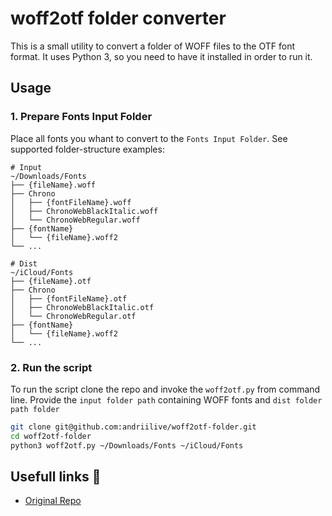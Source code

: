 # woff2otf folder converter

This is a small utility to convert a folder of WOFF files to the OTF font format. 
It uses Python 3, so you need to have it installed in order to run it.

## Usage

### 1. Prepare Fonts Input Folder
Place all fonts you whant to convert to the `Fonts Input Folder`. See supported folder-structure examples:

```
# Input
~/Downloads/Fonts
├── {fileName}.woff
├── Chrono
│   ├── {fontFileName}.woff
│   ├── ChronoWebBlackItalic.woff
│   └── ChronoWebRegular.woff
├── {fontName}
│   └── {fileName}.woff2
└── ...

# Dist
~/iCloud/Fonts
├── {fileName}.otf
├── Chrono
│   ├── {fontFileName}.otf
│   ├── ChronoWebBlackItalic.otf
│   └── ChronoWebRegular.otf
├── {fontName}
│   └── {fileName}.woff2
└── ...
```

### 2. Run the script

To run the script clone the repo and invoke the `woff2otf.py` from command line. Provide the `input folder path` containing WOFF fonts and `dist folder path folder`

```bash
git clone git@github.com:andriilive/woff2otf-folder.git
cd woff2otf-folder
python3 woff2otf.py ~/Downloads/Fonts ~/iCloud/Fonts
```

## Usefull links 🔗
- [Original Repo](https://github.com/hanikesn/woff2otf)
